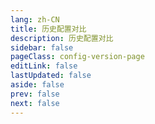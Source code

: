```yaml
---
lang: zh-CN
title: 历史配置对比
description: 历史配置对比
sidebar: false
pageClass: config-version-page
editLink: false
lastUpdated: false
aside: false
prev: false
next: false
---
```


<ClientOnly>
  <ConfigVersion></ConfigVersion>
</ClientOnly>

<script setup>
import ConfigVersion from '@components/ConfigVersion.vue'
</script>
